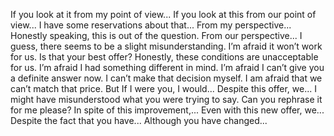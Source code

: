 If you look at it from my point of view...
If you look at this from our point of view...
I have some reservations about that...
From my perspective...
Honestly speaking, this is out of the question.
From our perspective...
I guess, there seems to be a slight misunderstanding.
I’m afraid it won’t work for us.
Is that your best offer? Honestly, these conditions are unacceptable for us.
I’m afraid I had something different in mind.
I’m afraid I can’t give you a definite answer now.
I can’t make that decision myself.
I am afraid that we can’t match that price. But If I were you, I would...
Despite this offer, we...
I might have misunderstood what you were trying to say. Can you rephrase it for me please?
In spite of this improvement,...
Even with this new offer, we...
Despite the fact that you have...
Although you have changed... 
